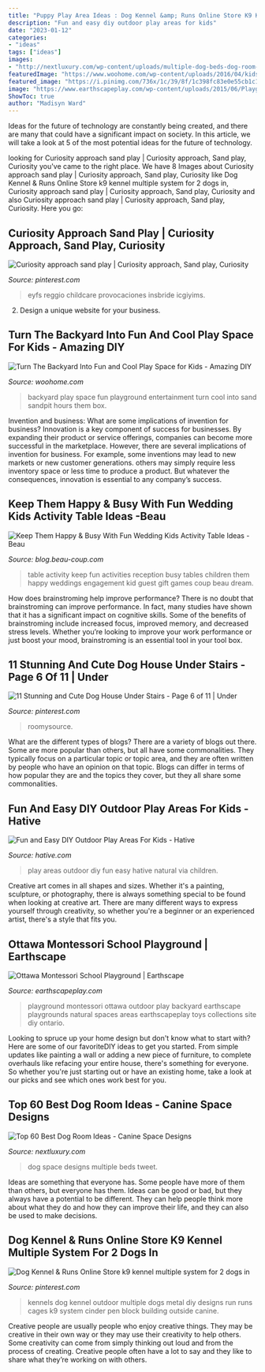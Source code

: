 ```yaml
---
title: "Puppy Play Area Ideas : Dog Kennel &amp; Runs Online Store K9 Kennel Multiple System For 2 Dogs In"
description: "Fun and easy diy outdoor play areas for kids"
date: "2023-01-12"
categories:
- "ideas"
tags: ["ideas"]
images:
- "http://nextluxury.com/wp-content/uploads/multiple-dog-beds-dog-room-ideas.jpg"
featuredImage: "https://www.woohome.com/wp-content/uploads/2016/04/kids-backyard-playground-3.jpg"
featured_image: "https://i.pinimg.com/736x/1c/39/8f/1c398fc83e0e55cb1c1defc773f6e2e8.jpg"
image: "https://www.earthscapeplay.com/wp-content/uploads/2015/06/Playground-Ottawa-768x480.jpg"
ShowToc: true
author: "Madisyn Ward"
---
```



Ideas for the future of technology are constantly being created, and there are many that could have a significant impact on society. In this article, we will take a look at 5 of the most potential ideas for the future of technology.

	

		
looking for Curiosity approach sand play | Curiosity approach, Sand play, Curiosity you've came to the right place. We have 8 Images about Curiosity approach sand play | Curiosity approach, Sand play, Curiosity like Dog Kennel &amp; Runs Online Store k9 kennel multiple system for 2 dogs in, Curiosity approach sand play | Curiosity approach, Sand play, Curiosity and also Curiosity approach sand play | Curiosity approach, Sand play, Curiosity. Here you go:
		
    
## Curiosity Approach Sand Play | Curiosity Approach, Sand Play, Curiosity

<img loading=lazy src="https://i.pinimg.com/736x/bc/22/07/bc2207a1e7b4b500f94ad9044fc79764.jpg" onerror="this.onerror=null;this.src='https://tse4.mm.bing.net/th?id=OIP.2Ge_wUqqz4LfWczt3w4qUgHaJ3&amp;pid=15.1';" alt="Curiosity approach sand play | Curiosity approach, Sand play, Curiosity">

_Source: pinterest.com_

>eyfs reggio childcare provocaciones insbride icgiyims. 

	

2. Design a unique website for your business.

    
## Turn The Backyard Into Fun And Cool Play Space For Kids - Amazing DIY

<img loading=lazy src="https://www.woohome.com/wp-content/uploads/2016/04/kids-backyard-playground-3.jpg" onerror="this.onerror=null;this.src='https://tse1.mm.bing.net/th?id=OIP.k5jvTM4EkufjcTNyElvZrwHaJ4&amp;pid=15.1';" alt="Turn The Backyard Into Fun and Cool Play Space for Kids - Amazing DIY">

_Source: woohome.com_

>backyard play space fun playground entertainment turn cool into sand sandpit hours them box. 

	

Invention and business: What are some implications of invention for business?
Innovation is a key component of success for businesses. By expanding their product or service offerings, companies can become more successful in the marketplace. However, there are several implications of invention for business. For example, some inventions may lead to new markets or new customer generations. others may simply require less inventory space or less time to produce a product. But whatever the consequences, innovation is essential to any company’s success.

    
## Keep Them Happy &amp; Busy With Fun Wedding Kids Activity Table Ideas -Beau

<img loading=lazy src="http://cdn.beau-coup.com/content-images/111865/111865-0.jpg" onerror="this.onerror=null;this.src='https://tse3.mm.bing.net/th?id=OIP.p5Bwf5x8CQmo7hEpiADmrwHaJ4&amp;pid=15.1';" alt="Keep Them Happy &amp; Busy With Fun Wedding Kids Activity Table Ideas -Beau">

_Source: blog.beau-coup.com_

>table activity keep fun activities reception busy tables children them happy weddings engagement kid guest gift games coup beau dream. 

	

How does brainstroming help improve performance?
There is no doubt that brainstroming can improve performance. In fact, many studies have shown that it has a significant impact on cognitive skills. Some of the benefits of brainstroming include increased focus, improved memory, and decreased stress levels. Whether you’re looking to improve your work performance or just boost your mood, brainstroming is an essential tool in your tool box.

    
## 11 Stunning And Cute Dog House Under Stairs - Page 6 Of 11 | Under

<img loading=lazy src="https://i.pinimg.com/736x/f2/ae/bb/f2aebb7afe4ea68c1fed8c7c23427bf4.jpg" onerror="this.onerror=null;this.src='https://tse4.mm.bing.net/th?id=OIP.D12aU_iD7snezkA5z1KQXgHaJ4&amp;pid=15.1';" alt="11 Stunning and Cute Dog House Under Stairs - Page 6 of 11 | Under">

_Source: pinterest.com_

>roomysource. 

	

What are the different types of blogs?
There are a variety of blogs out there. Some are more popular than others, but all have some commonalities. They typically focus on a particular topic or topic area, and they are often written by people who have an opinion on that topic. Blogs can differ in terms of how popular they are and the topics they cover, but they all share some commonalities.

    
## Fun And Easy DIY Outdoor Play Areas For Kids - Hative

<img loading=lazy src="https://hative.com/wp-content/uploads/2016/03/outdoor-play-areas/3-outdoor-play-areas.jpg" onerror="this.onerror=null;this.src='https://tse1.mm.bing.net/th?id=OIP.ffQWermvIlDI9HUyeMZJsQHaJ4&amp;pid=15.1';" alt="Fun and Easy DIY Outdoor Play Areas For Kids - Hative">

_Source: hative.com_

>play areas outdoor diy fun easy hative natural via children. 

	

Creative art comes in all shapes and sizes. Whether it's a painting, sculpture, or photography, there is always something special to be found when looking at creative art. There are many different ways to express yourself through creativity, so whether you're a beginner or an experienced artist, there's a style that fits you.

    
## Ottawa Montessori School Playground | Earthscape

<img loading=lazy src="https://www.earthscapeplay.com/wp-content/uploads/2015/06/Playground-Ottawa-768x480.jpg" onerror="this.onerror=null;this.src='https://tse4.mm.bing.net/th?id=OIP.qvAEw_DbJE5XwWVimxOZdAHaEo&amp;pid=15.1';" alt="Ottawa Montessori School Playground | Earthscape">

_Source: earthscapeplay.com_

>playground montessori ottawa outdoor play backyard earthscape playgrounds natural spaces areas earthscapeplay toys collections site diy ontario. 

	

Looking to spruce up your home design but don't know what to start with? Here are some of our favoriteDIY ideas to get you started. From simple updates like painting a wall or adding a new piece of furniture, to complete overhauls like refacing your entire house, there's something for everyone. So whether you're just starting out or have an existing home, take a look at our picks and see which ones work best for you.

    
## Top 60 Best Dog Room Ideas - Canine Space Designs

<img loading=lazy src="http://nextluxury.com/wp-content/uploads/multiple-dog-beds-dog-room-ideas.jpg" onerror="this.onerror=null;this.src='https://tse4.mm.bing.net/th?id=OIP.UTg-xrs1v1hcw7OdMGCPAAAAAA&amp;pid=15.1';" alt="Top 60 Best Dog Room Ideas - Canine Space Designs">

_Source: nextluxury.com_

>dog space designs multiple beds tweet. 

	

Ideas are something that everyone has. Some people have more of them than others, but everyone has them. Ideas can be good or bad, but they always have a potential to be different. They can help people think more about what they do and how they can improve their life, and they can also be used to make decisions.

    
## Dog Kennel &amp; Runs Online Store K9 Kennel Multiple System For 2 Dogs In

<img loading=lazy src="https://i.pinimg.com/736x/1c/39/8f/1c398fc83e0e55cb1c1defc773f6e2e8.jpg" onerror="this.onerror=null;this.src='https://tse4.mm.bing.net/th?id=OIP.JkQCgji55Pfyc7FOsomsFQHaJ6&amp;pid=15.1';" alt="Dog Kennel &amp; Runs Online Store k9 kennel multiple system for 2 dogs in">

_Source: pinterest.com_

>kennels dog kennel outdoor multiple dogs metal diy designs run runs cages k9 system cinder pen block building outside canine. 

	

Creative people are usually people who enjoy creative things. They may be creative in their own way or they may use their creativity to help others. Some creativity can come from simply thinking out loud and from the process of creating. Creative people often have a lot to say and they like to share what they’re working on with others.

